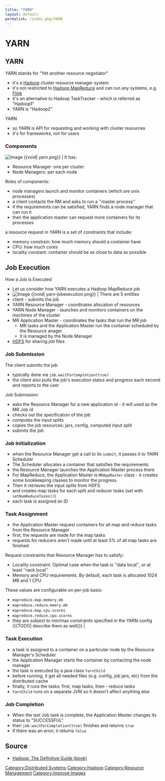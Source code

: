 ```yaml
---
title: "YARN"
layout: default
permalink: /index.php/YARN
---
```


# YARN

## YARN
YARN stands for "Yet another resource negotiator"
- it's a [Hadoop](Hadoop) cluster resource manager system 
- it's not restricted to [Hadoop MapReduce](Hadoop_MapReduce) and can run any systems, e.g. [Flink](Flink)
- it's an alternative to Hadoop TaskTracker - which is referred as "Hadoop1"
- YARN is "Hadoop2"


YARN
- so YARN is API for requesting and working with cluster resources 
- it's for frameworks, not for users


### Components
<img src="https://habrastorage.org/files/0b8/698/e0c/0b8698e0c74b46c58f8ec81ac1e8ed5d.png" alt="Image"> {{void| yarn.png}} |
It has: 
- Resource Manager: one per cluster
- Node Managers: per each node 

Roles of components:
- node managers launch and monitor containers (which are unix processes)
- a client contacts the RM and asks to run a ''master process''
- if the requirements can be satisfied, YARN finds a node manager that can run it 
- then the application master can request more containers for its processes

a resource request in YARN is a set of constraints that include: 
- memory constrain: how much memory should a container have
- CPU: how much cores
- locality constant: container should be as close to data as possible


## Job Execution
How a Job is Executed
- Let us consider how YARN executes a Hadoop MapReduce job
- <img src="https://habrastorage.org/files/de8/b3c/41e/de8b3c41e9834c6681569c30ddc72ad4.png" alt="Image"> {{void| yarn-jobexecution.png}} |
There are 5 entities 
- client - submits the job
- YARN Resource Manager - coordinates allocation of resources
- YARN Node Manager - launches and monitors containers on the machines of the cluster 
- MR Application Master - coordinates the tasks that run the MR job 
  - MR tasks and the Application Master run the container scheduled by the Resource anager 
  - it is managed by the Node Manager
- [HDFS](HDFS) for sharing job files


### Job Submission
The client submits the job
- typically done via <code>job.waitForCompletion(true)</code>
- the client also pulls the job's execution status and progress each second and reports to the user


Job Submission:
- asks the Resource Manager for a new application id - it will used as the MR Job id
- checks out the specification of the job
- computes the input splits 
- copies the job resources: jars, config, computed input split
- submits the job


### Job Initialization
- when the Resource Manager get a call to its <code>submit</code>, it passes it to YARN Scheduler
- The Scheduler allocates a container that satisfies the requirements
- the Resource Manager launches the Application Master process there
- For MapReduce, the Application Master is <code>MRAppMaster</code> class - it creates some bookkeeping classes to monitor the progress
- Then it retrieves the input splits from HDFS
- and creates map tasks for each split and reducer tasks (set with <code>setNumReduceTasks()</code>)
- each task is assigned an ID


### Task Assignment
- the Application Master request containers for all map and reduce tasks from the Resource Manager
- first, the requests are made for the map tasks
- requests for reducers aren't made until at least 5% of all map tasks are finished


Request constraints that Resource Manager has to satisfy:
- Locality constraint. Optimal case when the task is ''data local'', or at least ''rack local''
- Memory and CPU requirements. By default, each task is allocated 1024 MB and 1 CPU 


These values are configurable on per-job basis:
- <code>mapreduce.map.memory.mb</code>
- <code>mapreduce.reduce.memry.mb</code>
- <code>mapreduce.map.cpu.vcores</code>
- <code>mapreduce.reduce.cpu.vcores</code>
- they are subject to min/max constraints specified in the YARN config ({{TODO| describe them as well}}) |

### Task Execution
- a task is assigned to a container on a particular node by the Resource Manager's Scheduler
- the Application Manager starts the container by contacting the node manager 
- the task is executed by a java class <code>YarnChild</code>
- before running, it get all needed files (e.g. config, job jars, etc) from the distributed cache
- finally, it runs the tasks: first, map tasks, then - reduce tasks
- <code>YarnChild</code> runs on a separate JVM so it doesn't affect anything else 


### Job Completion
- When the last Job task is complete, the Application Master changes its status to "SUCCESSFUL"
- then <code>job.waitForCompletion(true)</code> finishes and returns <code>true</code>
- if there was an error, it returns <code>false</code>

## Source
- [Hadoop: The Definitive Guide (book)](Hadoop__The_Definitive_Guide_(book))

[Category:Distributed Systems](Category_Distributed_Systems)
[Category:Hadoop](Category_Hadoop)
[Category:Resource Management](Category_Resource_Management)
[Category:Improve Images](Category_Improve_Images)
